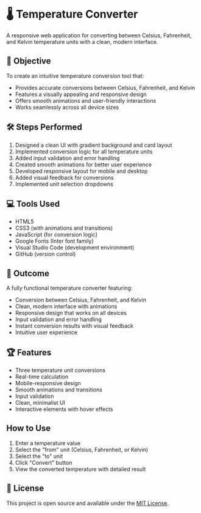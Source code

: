 # 🌡️ Temperature Converter

A responsive web application for converting between Celsius, Fahrenheit, and Kelvin temperature units with a clean, modern interface.

## 🎯 Objective
To create an intuitive temperature conversion tool that:
- Provides accurate conversions between Celsius, Fahrenheit, and Kelvin
- Features a visually appealing and responsive design
- Offers smooth animations and user-friendly interactions
- Works seamlessly across all device sizes

## 🛠️ Steps Performed
1. Designed a clean UI with gradient background and card layout
2. Implemented conversion logic for all temperature units
3. Added input validation and error handling
4. Created smooth animations for better user experience
5. Developed responsive layout for mobile and desktop
6. Added visual feedback for conversions
7. Implemented unit selection dropdowns

## 💻 Tools Used
- HTML5
- CSS3 (with animations and transitions)
- JavaScript (for conversion logic)
- Google Fonts (Inter font family)
- Visual Studio Code (development environment)
- GitHub (version control)

## 🚀 Outcome
A fully functional temperature converter featuring:
- Conversion between Celsius, Fahrenheit, and Kelvin
- Clean, modern interface with animations
- Responsive design that works on all devices
- Input validation and error handling
- Instant conversion results with visual feedback
- Intuitive user experience

## 🏆 Features
- Three temperature unit conversions
- Real-time calculation
- Mobile-responsive design
- Smooth animations and transitions
- Input validation
- Clean, minimalist UI
- Interactive elements with hover effects

## How to Use
1. Enter a temperature value
2. Select the "from" unit (Celsius, Fahrenheit, or Kelvin)
3. Select the "to" unit
4. Click "Convert" button
5. View the converted temperature with detailed result

## 📜 License
This project is open source and available under the [MIT License](LICENSE).
